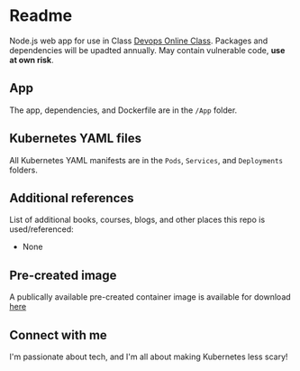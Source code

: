 # Readme

Node.js web app for use in Class [Devops Online Class](https://dev.azure.com/TOOA01/DevOps%20Basic%20Online).
Packages and dependencies will be upadted annually. May contain vulnerable code, **use at own risk**.

## App

The app, dependencies, and Dockerfile are in the `/App` folder.

## Kubernetes YAML files

All Kubernetes YAML manifests are in the `Pods`, `Services`, and `Deployments` folders.

## Additional references

List of additional books, courses, blogs, and other places this repo is used/referenced:

- None

## Pre-created image

A publically available pre-created container image is available for download [here](https://hub.docker.com/repository/docker/kienbt/vietnam)

## Connect with me

I'm passionate about tech, and I'm all about making Kubernetes less scary!
